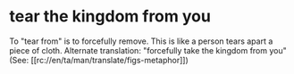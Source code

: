 # tear the kingdom from you

To "tear from" is to forcefully remove. This is like a person tears apart a piece of cloth. Alternate translation: "forcefully take the kingdom from you" (See: [[rc://en/ta/man/translate/figs-metaphor]])

